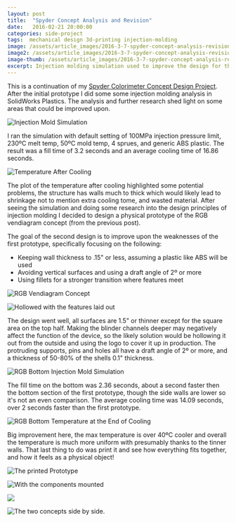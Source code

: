 ```yaml
---
layout: post
title:  "Spyder Concept Analysis and Revision"
date:   2016-02-21 20:00:00
categories: side-project
tags:  mechanical design 3d-printing injection-molding
image: /assets/article_images/2016-3-7-spyder-concept-analysis-revision/hex-temp-after-cooling.jpg
image2: /assets/article_images/2016-3-7-spyder-concept-analysis-revision/hex-temp-after-cooling.jpg
image-thumb: /assets/article_images/2016-3-7-spyder-concept-analysis-revision/hex-temp-after-cooling.jpg
excerpt: Injection molding simulation used to improve the design for the second prototype.
---
```



This is a continuation of my [Spyder Colorimeter Concept Design Project](/side-project/2016/02/21/Spyder-Colorimeter-Redesign-Concept.html).  After the initial prototype I did some some injection molding analysis in SolidWorks Plastics.  The analysis and further research shed light on some areas that could be improved upon.

![Injection Mold Simulation](/assets/article_images/2016-3-7-spyder-concept-analysis-revision/hex-fill-time.gif)

I ran the simulation with default setting of 100MPa injection pressure limit, 230ºC melt temp, 50ºC mold temp, 4 sprues, and generic ABS plastic.  The result was a fill time of 3.2 seconds and an average cooling time of 16.86 seconds.


![Temperature After Cooling](/assets/article_images/2016-3-7-spyder-concept-analysis-revision/hex-temp-after-cooling.jpg)

The plot of the temperature after cooling highlighted some potential problems, the structure has walls much to thick which would likely lead to shrinkage not to mention extra cooling tome, and wasted material.  After seeing the simulation and doing some research into the design principles of injection molding I decided to design a physical prototype of the RGB vendiagram concept (from the previous post).  

The goal of the second design is to improve upon the weaknesses of the first prototype,  specifically focusing on the following:

- Keeping wall thickness to .15" or less, assuming a plastic like ABS will be used
- Avoiding vertical surfaces and using a draft angle of 2º or more
- Using fillets for a stronger transition where features meet

![RGB Vendiagram Concept](/assets/article_images/2016-3-7-spyder-concept-analysis-revision/rgb-concept.jpg)

![Hollowed with the features laid out](/assets/article_images/2016-3-7-spyder-concept-analysis-revision/rgb-insides.jpg)

The design went well, all surfaces are 1.5" or thinner except for the square area on the top half. Making the blinder channels deeper may negatively affect the function of the device, so the likely solution would be hollowing it out from the outside and using the logo to cover it up in production.  The protruding supports, pins and holes all have a draft angle of 2º or more, and a thickness of 50-80% of the shells 0.1" thickness.

![RGB Bottom Injection Mold Simulation](/assets/article_images/2016-3-7-spyder-concept-analysis-revision/rgb-fill-time.gif)

The fill time on the bottom was 2.36 seconds, about a second faster then the bottom section of the first prototype, though the side walls are lower so it's not an even comparison.  The average cooling time was 14.09 seconds, over 2 seconds faster than the first prototype.

![RGB Bottom Temperature at the End of Cooling](/assets/article_images/2016-3-7-spyder-concept-analysis-revision/rgb-cool-time.jpg)

Big improvement here,  the max temperature is over 40ºC cooler and overall the temperature is much more uniform with presumably thanks to the tinner walls.  That last thing to do was print it and see how everything fits together, and how it feels as a physical object!

![The printed Prototype ](/assets/article_images/2016-3-7-spyder-concept-analysis-revision/rgb-print-angle.jpg)

![With the components mounted](/assets/article_images/2016-3-7-spyder-concept-analysis-revision/rgb-prototype-circut-board-mounted.jpg)

![](/assets/article_images/2016-3-7-spyder-concept-analysis-revision/angle-top-bottom.jpg)

![The two concepts side by side.](/assets/article_images/2016-3-7-spyder-concept-analysis-revision/side-by-side.jpg)
